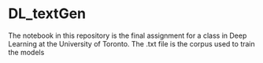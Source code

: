 # DL_textGen
The notebook in this repository is the final assignment for a class in
Deep Learning at the University of Toronto. The .txt file is the corpus
used to train the models
